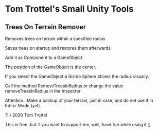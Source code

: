 # Tom Trottel's Small Unity Tools

## Trees On Terrain Remover

Removes trees on terrain within a specified radius

Saves trees on startup and restores them afterwards

Add it as Component to a GameObject. 

The position of the GameObject is the center.

If you select the GameObject a Gismo Sphere shows the radius visually.

Call the method RemoveTreesInRadius *or* change the value removeTreesInRadius in the Inspector

Attention : Make a backup of your terrain, just in case, and do not use it in Editor Mode (yet).

11 / 2020 Tom Trottel

This is free, but if you want to support me, well, have fun while using it ;)


